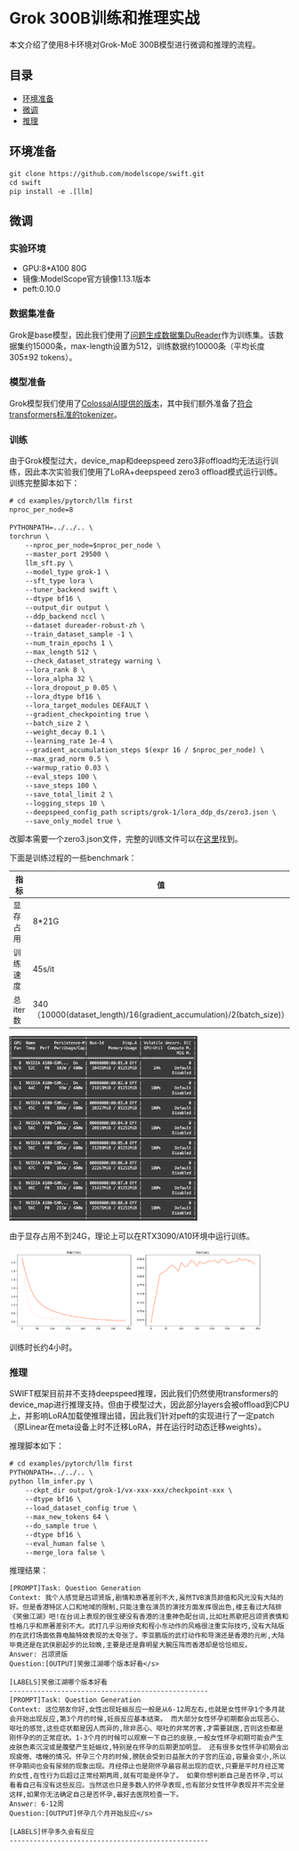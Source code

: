 
# Grok 300B训练和推理实战

本文介绍了使用8卡环境对Grok-MoE 300B模型进行微调和推理的流程。


## 目录
- [环境准备](#环境准备)
- [微调](#微调)
- [推理](#推理)

## 环境准备
```shell
git clone https://github.com/modelscope/swift.git
cd swift
pip install -e .[llm]
```

## 微调

### 实验环境

- GPU:8*A100 80G
- 镜像:ModelScope官方镜像1.13.1版本
- peft:0.10.0

### 数据集准备

Grok是base模型，因此我们使用了[问题生成数据集DuReader](https://www.modelscope.cn/datasets/modelscope/DuReader_robust-QG/summary)作为训练集。该数据集约15000条，max-length设置为512，训练数据约10000条（平均长度305±92 tokens）。

### 模型准备

Grok模型我们使用了[ColossalAI提供的版本](https://www.modelscope.cn/models/colossalai/grok-1-pytorch/summary)，其中我们额外准备了[符合transformers标准的tokenizer](https://www.modelscope.cn/models/AI-ModelScope/grok-1-tokenizer/summary)。

### 训练

由于Grok模型过大，device_map和deepspeed zero3非offload均无法运行训练，因此本次实验我们使用了LoRA+deepspeed zero3 offload模式运行训练。训练完整脚本如下：

```shell
# cd examples/pytorch/llm first
nproc_per_node=8

PYTHONPATH=../../.. \
torchrun \
    --nproc_per_node=$nproc_per_node \
    --master_port 29500 \
    llm_sft.py \
    --model_type grok-1 \
    --sft_type lora \
    --tuner_backend swift \
    --dtype bf16 \
    --output_dir output \
    --ddp_backend nccl \
    --dataset dureader-robust-zh \
    --train_dataset_sample -1 \
    --num_train_epochs 1 \
    --max_length 512 \
    --check_dataset_strategy warning \
    --lora_rank 8 \
    --lora_alpha 32 \
    --lora_dropout_p 0.05 \
    --lora_dtype bf16 \
    --lora_target_modules DEFAULT \
    --gradient_checkpointing true \
    --batch_size 2 \
    --weight_decay 0.1 \
    --learning_rate 1e-4 \
    --gradient_accumulation_steps $(expr 16 / $nproc_per_node) \
    --max_grad_norm 0.5 \
    --warmup_ratio 0.03 \
    --eval_steps 100 \
    --save_steps 100 \
    --save_total_limit 2 \
    --logging_steps 10 \
    --deepspeed_config_path scripts/grok-1/lora_ddp_ds/zero3.json \
    --save_only_model true \
```

改脚本需要一个zero3.json文件，完整的训练文件可以在[这里](https://github.com/modelscope/swift/tree/main/examples/pytorch/llm/scripts/grok-1/lora_ddp_ds)找到。

下面是训练过程的一些benchmark：

| 指标     | 值                                                           |
| -------- | ------------------------------------------------------------ |
| 显存占用 | 8*21G                                                        |
| 训练速度 | 45s/it                                                       |
| 总iter数 | 340（10000(dataset_length)/16(gradient_accumulation)/2(batch_size)） |

<img src="../../resources/image-20240329122854204.png" alt="image-20240329122854204" style="zoom: 33%;" />

由于显存占用不到24G，理论上可以在RTX3090/A10环境中运行训练。

<img src="../../resources/grok_train_loss.png" alt="train_loss (1)" style="zoom:33%;" />

<img src="../../resources/grok_train_acc.png" alt="train_acc" style="zoom:33%;" />

训练时长约4小时。

### 推理

SWIFT框架目前并不支持deepspeed推理，因此我们仍然使用transformers的device_map进行推理支持。但由于模型过大，因此部分layers会被offload到CPU上，并影响LoRA加载使推理出错，因此我们针对peft的实现进行了一定patch（原Linear在meta设备上时不迁移LoRA，并在运行时动态迁移weights）。

推理脚本如下：

```shell
# cd examples/pytorch/llm first
PYTHONPATH=../../.. \
python llm_infer.py \
    --ckpt_dir output/grok-1/vx-xxx-xxx/checkpoint-xxx \
    --dtype bf16 \
    --load_dataset_config true \
    --max_new_tokens 64 \
    --do_sample true \
    --dtype bf16 \
    --eval_human false \
    --merge_lora false \
```

推理结果：

```text
[PROMPT]Task: Question Generation
Context: 我个人感觉是吕颂贤版,剧情和原著差别不大,虽然TVB演员颜值和风光没有大陆的好。但是香港特区人口和地域的限制,只能注重在演员的演技方面发挥很出色,楼主看过大陆排《笑傲江湖》吧!在台词上表现的很生硬没有香港的注重神色配台词,比如杜燕歌把吕颂贤表情和性格几乎和原著差别不大。武打几乎沿用徐克和程小东动作的风格很注重实际技巧,没有大陆版的在武打场面依靠电脑特效表现的太夸张了。李亚鹏版的武打动作和导演还是香港的元彬,大陆毕竟还是在武侠剧起步的比较晚,主要是还是靠明星大腕压阵而香港却是恰恰相反。
Answer: 吕颂贤版
Question:[OUTPUT]笑傲江湖哪个版本好看</s>

[LABELS]笑傲江湖哪个版本好看
--------------------------------------------------
[PROMPT]Task: Question Generation
Context: 这位朋友你好,女性出现妊娠反应一般是从6-12周左右,也就是女性怀孕1个多月就会开始出现反应,第3个月的时候,妊辰反应基本结束。 而大部分女性怀孕初期都会出现恶心、呕吐的感觉,这些症状都是因人而异的,除非恶心、呕吐的非常厉害,才需要就医,否则这些都是刚怀孕的的正常症状。1-3个月的时候可以观察一下自己的皮肤,一般女性怀孕初期可能会产生皮肤色素沉淀或是腹壁产生妊娠纹,特别是在怀孕的后期更加明显。 还有很多女性怀孕初期会出现疲倦、嗜睡的情况。怀孕三个月的时候,膀胱会受到日益胀大的子宫的压迫,容量会变小,所以怀孕期间也会有尿频的现象出现。月经停止也是刚怀孕最容易出现的症状,只要是平时月经正常的女性,在性行为后超过正常经期两周,就有可能是怀孕了。 如果你想判断自己是否怀孕,可以看看自己有没有这些反应。当然这也只是多数人的怀孕表现,也有部分女性怀孕表现并不完全是这样,如果你无法确定自己是否怀孕,最好去医院检查一下。
Answer: 6-12周
Question:[OUTPUT]怀孕几个月开始反应</s>

[LABELS]怀孕多久会有反应
--------------------------------------------------
```
